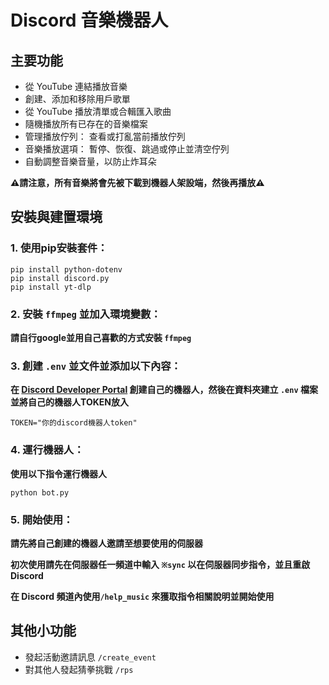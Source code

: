 # Discord 音樂機器人

## 主要功能
-   從 YouTube 連結播放音樂
-   創建、添加和移除用戶歌單
-   從 YouTube 播放清單或合輯匯入歌曲
-   隨機播放所有已存在的音樂檔案
-   管理播放佇列： 查看或打亂當前播放佇列
-   音樂播放選項： 暫停、恢復、跳過或停止並清空佇列
-   自動調整音樂音量，以防止炸耳朵

**⚠️請注意，所有音樂將會先被下載到機器人架設端，然後再播放⚠️**

## 安裝與建置環境
### 1. 使用pip安裝套件：
```
pip install python-dotenv
pip install discord.py
pip install yt-dlp
```
### 2. 安裝 `ffmpeg` 並加入環境變數：
**請自行google並用自己喜歡的方式安裝 `ffmpeg`**
### 3. 創建 `.env` 並文件並添加以下內容：
**在 [Discord Developer Portal](https://discord.com/developers/applications) 創建自己的機器人，然後在資料夾建立 `.env` 檔案並將自己的機器人TOKEN放入**
```
TOKEN="你的discord機器人token"
```
### 4. 運行機器人：
**使用以下指令運行機器人**
```
python bot.py
```
### 5. 開始使用：
**請先將自己創建的機器人邀請至想要使用的伺服器**

**初次使用請先在伺服器任一頻道中輸入 `※sync` 以在伺服器同步指令，並且重啟 Discord**

**在 Discord 頻道內使用`/help_music` 來獲取指令相關說明並開始使用**

## 其他小功能
-   發起活動邀請訊息 `/create_event`
-   對其他人發起猜拳挑戰 `/rps`